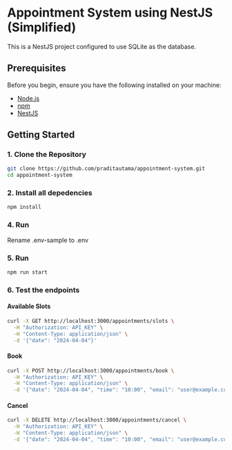 # Appointment System using NestJS (Simplified)

This is a NestJS project configured to use SQLite as the database.

## Prerequisites

Before you begin, ensure you have the following installed on your machine:

- [Node.js](https://nodejs.org/)
- [npm](https://www.npmjs.com/)
- [NestJS](https://nestjs.com)

## Getting Started

### 1. Clone the Repository

```sh
git clone https://github.com/praditautama/appointment-system.git
cd appointment-system
```

### 2. Install all depedencies

```sh
npm install
```

### 4. Run

Rename .env-sample to .env

### 5. Run

```sh
npm run start
```

### 6. Test the endpoints

#### Available Slots

```sh
curl -X GET http://localhost:3000/appointments/slots \
  -H "Authorization: API_KEY" \
  -H "Content-Type: application/json" \
  -d '{"date": "2024-04-04"}'
```

#### Book

```sh
curl -X POST http://localhost:3000/appointments/book \
  -H "Authorization: API_KEY" \
  -H "Content-Type: application/json" \
  -d '{"date": "2024-04-04", "time": "10:00", "email": "user@example.com"}'
```

#### Cancel

```sh
curl -X DELETE http://localhost:3000/appointments/cancel \
  -H "Authorization: API_KEY" \
  -H "Content-Type: application/json" \
  -d '{"date": "2024-04-04", "time": "10:00", "email": "user@example.com"}'
